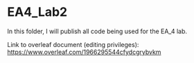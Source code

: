 # EA4_Lab2

In this folder, I will publish all code being used for the EA_4 lab. 

Link to overleaf document (editing privileges): https://www.overleaf.com/1966295544cfydcgrybvkm

